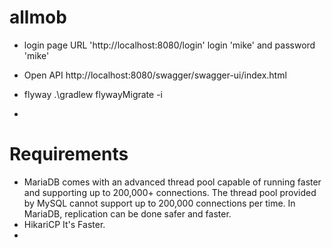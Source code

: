 # allmob

- login page URL 'http://localhost:8080/login' 
 login 'mike' and password 'mike' 

- Open API     http://localhost:8080/swagger/swagger-ui/index.html 
- flyway  .\gradlew flywayMigrate -i
- 
# Requirements

- MariaDB comes with an advanced thread pool capable of running faster and supporting up to 200,000+ connections. 
The thread pool provided by MySQL cannot support up to 200,000 connections per time. In MariaDB, 
replication can be done safer and faster.
- HikariCP It's Faster.
- 